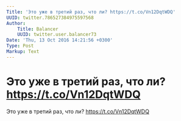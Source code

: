 ```yaml
---
Title: 'Это уже в третий раз, что ли? https://t.co/Vn12DqtWDQ'
UUID: twitter.786527384975597568
Author:
    Title: Balancer
    UUID: twitter.user.balancer73
Date: 'Thu, 13 Oct 2016 14:21:56 +0300'
Type: Post
Markup: Text
---
```


# Это уже в третий раз, что ли? https://t.co/Vn12DqtWDQ

Это уже в третий раз, что ли? https://t.co/Vn12DqtWDQ